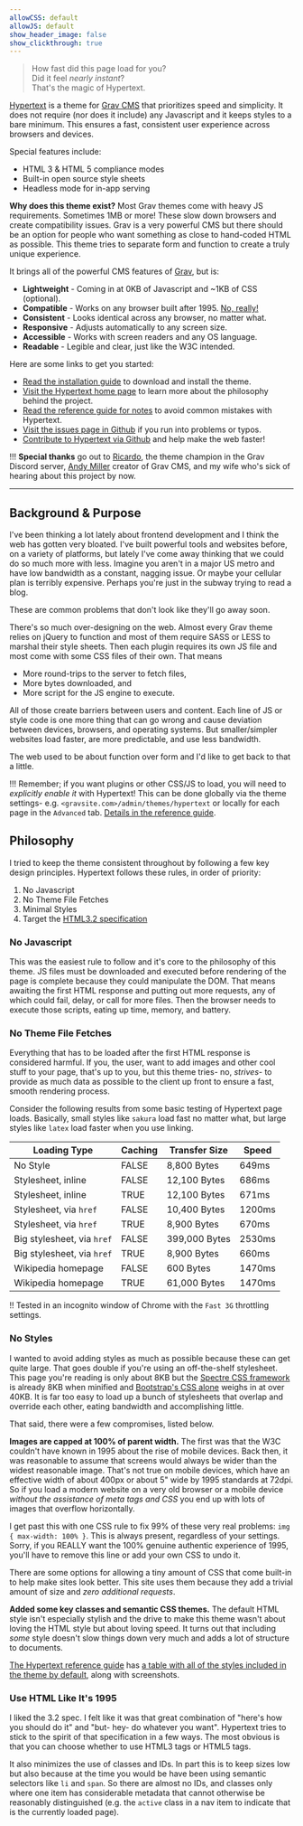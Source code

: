 ```yaml
---
allowCSS: default
allowJS: default
show_header_image: false
show_clickthrough: true
---
```


> How fast did this page load for you?  
> Did it feel _nearly instant_?  
> That's the magic of Hypertext.

[Hypertext](http://hypertext.artofthesmart.com) is a theme for [Grav CMS](http://getgrav.org/) that prioritizes speed and simplicity.  It does not require (nor does it include) any Javascript and it keeps styles to a bare minimum.  This ensures a fast, consistent user experience across browsers and devices.

Special features include:
*  HTML 3 & HTML 5 compliance modes
*  Built-in open source style sheets
*  Headless mode for in-app serving

**Why does this theme exist?**  Most Grav themes come with heavy JS requirements.  Sometimes 1MB or more!  These slow down browsers and create compatibility issues.  Grav is a very powerful CMS but there should be an option for people who want something as close to hand-coded HTML as possible.  This theme tries to separate form and function to create a truly unique experience.

It brings all of the powerful CMS features of [Grav](http://getgrav.org/), but is:
* **Lightweight** - Coming in at 0KB of Javascript and ~1KB of CSS (optional).
* **Compatible** - Works on any browser built after 1995.  [No, really!](/user/pages/01.home/win95.png)
* **Consistent** - Looks identical across any browser, no matter what.
* **Responsive** - Adjusts automatically to any screen size.
* **Accessible** - Works with screen readers and any OS language.
* **Readable** - Legible and clear, just like the W3C intended.

Here are some links to get you started:
*  [Read the installation guide](https://github.com/artofthesmart/hypertext) to download and install the theme.
*  [Visit the Hypertext home page](http://hypertext.artofthesmart.com) to learn more about the philosophy behind the project.
*  [Read the reference guide for notes](http://hypertext.artofthesmart.com/reference) to avoid common mistakes with Hypertext.
*  [Visit the issues page in Github](https://github.com/artofthesmart/hypertext/issues) if you run into problems or typos.
*  [Contribute to Hypertext via Github](https://github.com/artofthesmart/hypertext) and help make the web faster!

!!! **Special thanks** go out to [Ricardo](http://urbansquid.london), the theme champion in the Grav Discord server, [Andy Miller](https://twitter.com/rhuk) creator of Grav CMS, and my wife who's sick of hearing about this project by now.

-------------------------------------------------------------------------------

## Background & Purpose
I've been thinking a lot lately about frontend development and I think the web has gotten very bloated.  I've built powerful tools and websites before, on a variety of platforms, but lately I've come away thinking that we could do so much more with less.  Imagine you aren't in a major US metro and have low bandwidth as a constant, nagging issue.  Or maybe your cellular plan is terribly expensive.  Perhaps you're just in the subway trying to read a blog.

These are common problems that don't look like they'll go away soon.

There's so much over-designing on the web.  Almost every Grav theme relies on jQuery to function and most of them require SASS or LESS to marshal their style sheets.  Then each plugin requires its own JS file and most come with some CSS files of their own.  That means
* More round-trips to the server to fetch files,
* More bytes downloaded, and
* More script for the JS engine to execute.

All of those create barriers between users and content.  Each line of JS or style code is one more thing that can go wrong and cause deviation between devices, browsers, and operating systems.  But smaller/simpler websites load faster, are more predictable, and use less bandwidth.

The web used to be about function over form and I'd like to get back to that a little.

!!! Remember; if you want plugins or other CSS/JS to load, you will need to _explicitly enable it_ with Hypertext!  This can be done globally via the theme settings- e.g. `<gravsite.com>/admin/themes/hypertext` or locally for each page in the `Advanced` tab.  [Details in the reference guide](http://hypertext.artofthesmart.com/reference).

## Philosophy
I tried to keep the theme consistent throughout by following a few key design principles.  Hypertext follows these rules, in order of priority:

1. No Javascript
2. No Theme File Fetches
2. Minimal Styles
3. Target the [HTML3.2 specification](https://www.w3.org/TR/2018/SPSD-html32-20180315)

### No Javascript
This was the easiest rule to follow and it's core to the philosophy of this theme.  JS files must be downloaded and executed before rendering of the page is complete because they could manipulate the DOM.  That means awaiting the first HTML response and putting out more requests, any of which could fail, delay, or call for more files.  Then the browser needs to execute those scripts, eating up time, memory, and battery.

### No Theme File Fetches
Everything that has to be loaded after the first HTML response is considered harmful.  If you, the user, want to add images and other cool stuff to your page, that's up to you, but this theme tries- no, _strives_- to provide as much data as possible to the client up front to ensure a fast, smooth rendering process.

Consider the following results from some basic testing of Hypertext page loads.  Basically, small styles like `sakura` load fast no matter what, but large styles like `latex` load faster when you use linking.

| Loading Type              | Caching   | Transfer Size | Speed  |
|---------------------------|-----------|---------------|--------|
| No Style                  | FALSE     |   8,800 Bytes |  649ms |
| Stylesheet, inline        | FALSE     |  12,100 Bytes |  686ms |
| Stylesheet, inline        | TRUE      |  12,100 Bytes |  671ms |
| Stylesheet, via `href`    | FALSE     |  10,400 Bytes | 1200ms |
| Stylesheet, via `href`    | TRUE      |   8,900 Bytes |  670ms |
| Big stylesheet, via `href`| FALSE     | 399,000 Bytes | 2530ms |
| Big stylesheet, via `href`| TRUE      |   8,900 Bytes |  660ms |
| Wikipedia homepage        | FALSE     |     600 Bytes | 1470ms |
| Wikipedia homepage        | TRUE      |  61,000 Bytes | 1470ms |

!! Tested in an incognito window of Chrome with the `Fast 3G` throttling settings.

### No Styles
I wanted to avoid adding styles as much as possible because these can get quite large.  That goes double if you're using an off-the-shelf stylesheet.  This page you're reading is only about 8KB but the [Spectre CSS framework](https://picturepan2.github.io/spectre/) is already 8KB when minified and [Bootstrap's CSS alone](http://getbootstrap.com) weighs in at over 40KB.  It is far too easy to load up a bunch of stylesheets that overlap and override each other, eating bandwidth and accomplishing little.

That said, there were a few compromises, listed below.

**Images are capped at 100% of parent width.** The first was that the W3C couldn't have known in 1995 about the rise of mobile devices.  Back then, it was reasonable to assume that screens would always be wider than the widest reasonable image.  That's not true on mobile devices, which have an effective width of about 400px or about 5" wide by 1995 standards at 72dpi.  So if you load a modern website on a very old browser or a mobile device _without the assistance of meta tags and CSS_ you end up with lots of images that overflow horizontally.

I get past this with one CSS rule to fix 99% of these very real problems: `img { max-width: 100% }`.  This is always present, regardless of your settings.  Sorry, if you REALLY want the 100% genuine authentic experience of 1995, you'll have to remove this line or add your own CSS to undo it.

There are some options for allowing a tiny amount of CSS that come built-in to help make sites look better.  This site uses them because they add a trivial amount of size and *zero additional requests*.

**Added some key classes and semantic CSS themes.** The default HTML style isn't especially stylish and the drive to make this theme wasn't about loving the HTML style but about loving speed.  It turns out that including _some_ style doesn't slow things down very much and adds a lot of structure to documents.

[The Hypertext reference guide](/reference) has [a table with all of the styles included in the theme by default](/reference#style_table), along with screenshots.

### Use HTML Like It's 1995
I liked the 3.2 spec.  I felt like it was that great combination of "here's how you should do it" and "but- hey- do whatever you want".  Hypertext tries to stick to the spirit of that specification in a few ways.  The most obvious is that you can choose whether to use HTML3 tags or HTML5 tags.

It also minimizes the use of classes and IDs.  In part this is to keep sizes low but also because at the time you would be have been using semantic selectors like `li` and `span`.  So there are almost no IDs, and classes only where one item has considerable metadata that cannot otherwise be reasonably distinguished (e.g. the `active` class in a nav item to indicate that is the currently loaded page).
